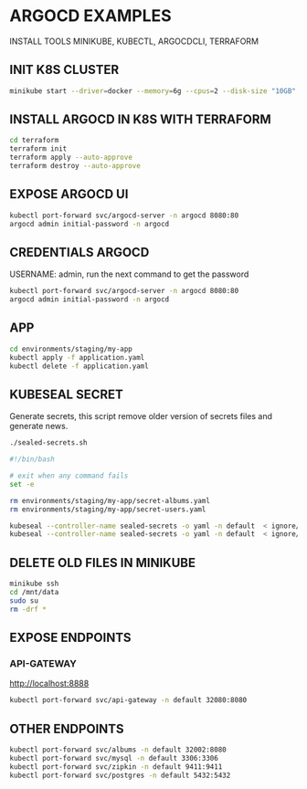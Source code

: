 # ARGOCD EXAMPLES

INSTALL TOOLS MINIKUBE, KUBECTL, ARGOCDCLI, TERRAFORM

## INIT K8S CLUSTER

```BASH
minikube start --driver=docker --memory=6g --cpus=2 --disk-size "10GB" --kubernetes-version=1.28.2
```

## INSTALL ARGOCD IN K8S WITH TERRAFORM

```BASH
cd terraform
terraform init
terraform apply --auto-approve
terraform destroy --auto-approve
```

## EXPOSE ARGOCD UI

```BASH
kubectl port-forward svc/argocd-server -n argocd 8080:80
argocd admin initial-password -n argocd
```

## CREDENTIALS ARGOCD

USERNAME: admin, run the next command to get the password

```BASH
kubectl port-forward svc/argocd-server -n argocd 8080:80
argocd admin initial-password -n argocd
```

## APP

```BASH
cd environments/staging/my-app
kubectl apply -f application.yaml
kubectl delete -f application.yaml
```

## KUBESEAL SECRET

Generate secrets, this script remove older version of secrets files and generate news.

```bash
./sealed-secrets.sh
```

```bash
#!/bin/bash

# exit when any command fails
set -e

rm environments/staging/my-app/secret-albums.yaml
rm environments/staging/my-app/secret-users.yaml

kubeseal --controller-name sealed-secrets -o yaml -n default  < ignore/secrets-users.yml > environments/staging/my-app/secret-users.yaml
kubeseal --controller-name sealed-secrets -o yaml -n default  < ignore/secrets-albums.yml > environments/staging/my-app/secret-albums.yaml

```

## DELETE OLD FILES IN MINIKUBE

```BASH
minikube ssh
cd /mnt/data
sudo su
rm -drf *
```

## EXPOSE ENDPOINTS

### API-GATEWAY

<http://localhost:8888>

```bash
kubectl port-forward svc/api-gateway -n default 32080:8080
```

## OTHER ENDPOINTS

```bash
kubectl port-forward svc/albums -n default 32002:8080
kubectl port-forward svc/mysql -n default 3306:3306
kubectl port-forward svc/zipkin -n default 9411:9411
kubectl port-forward svc/postgres -n default 5432:5432
```
